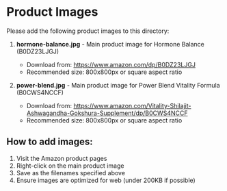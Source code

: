 # Product Images

Please add the following product images to this directory:

1. **hormone-balance.jpg** - Main product image for Hormone Balance (B0DZ23LJGJ)
   - Download from: https://www.amazon.com/dp/B0DZ23LJGJ
   - Recommended size: 800x800px or square aspect ratio

2. **power-blend.jpg** - Main product image for Power Blend Vitality Formula (B0CWS4NCCF)
   - Download from: https://www.amazon.com/Vitality-Shilajit-Ashwagandha-Gokshura-Supplement/dp/B0CWS4NCCF
   - Recommended size: 800x800px or square aspect ratio

## How to add images:
1. Visit the Amazon product pages
2. Right-click on the main product image
3. Save as the filenames specified above
4. Ensure images are optimized for web (under 200KB if possible)